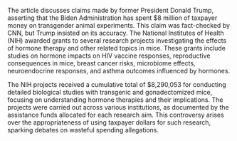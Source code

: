 The article discusses claims made by former President Donald Trump, asserting that the Biden Administration has spent $8 million of taxpayer money on transgender animal experiments. This claim was fact-checked by CNN, but Trump insisted on its accuracy. The National Institutes of Health (NIH) awarded grants to several research projects investigating the effects of hormone therapy and other related topics in mice. These grants include studies on hormone impacts on HIV vaccine responses, reproductive consequences in mice, breast cancer risks, microbiome effects, neuroendocrine responses, and asthma outcomes influenced by hormones.

The NIH projects received a cumulative total of $8,290,053 for conducting detailed biological studies with transgenic and gonadectomized mice, focusing on understanding hormone therapies and their implications. The projects were carried out across various institutions, as documented by the assistance funds allocated for each research aim. This controversy arises over the appropriateness of using taxpayer dollars for such research, sparking debates on wasteful spending allegations.